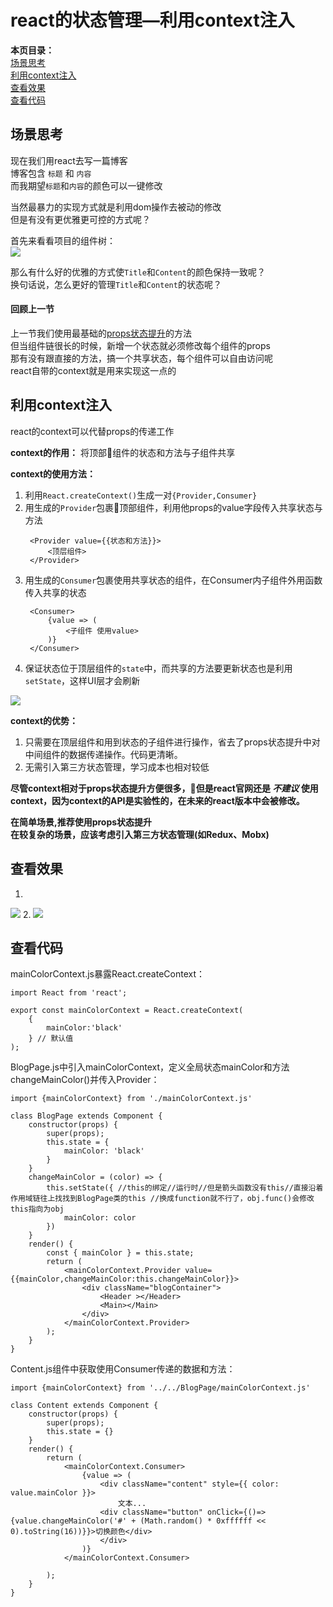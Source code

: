 # react的状态管理—利用context注入  
__本页目录：__   
[场景思考](#index)  
[利用context注入](#context)  
[查看效果](#result)  
[查看代码](#code)  

<a id='index'></a>

## 场景思考
现在我们用react去写一篇博客  
博客包含 `标题` 和 `内容`  
而我期望`标题`和`内容`的颜色可以一键修改  

当然最暴力的实现方式就是利用dom操作去被动的修改  
但是有没有更优雅更可控的方式呢？  

首先来看看项目的组件树：  
![](https://ws1.sinaimg.cn/large/006tNbRwgy1fvekxo7hlhj30c00aj0sy.jpg)

那么有什么好的优雅的方式使`Title`和`Content`的颜色保持一致呢？  
换句话说，怎么更好的管理`Title`和`Content`的状态呢？ 

#### 回顾上一节  
上一节我们使用最基础的[props状态提升](./利用props状态提升.md)的方法   
但当组件链很长的时候，新增一个状态就必须修改每个组件的props  
那有没有跟直接的方法，搞一个共享状态，每个组件可以自由访问呢  
react自带的context就是用来实现这一点的  

<a id='context'></a>

## 利用context注入
react的context可以代替props的传递工作  

__context的作用：__ 将顶部组件的状态和方法与子组件共享  

__context的使用方法：__  
1. 利用`React.createContext()`生成一对`{Provider,Consumer}`  
2. 用生成的`Provider`包裹顶部组件，利用他props的value字段传入共享状态与方法  
   ```
    <Provider value={{状态和方法}}>
        <顶层组件>
    </Provider>
   ```
3. 用生成的`Consumer`包裹使用共享状态的组件，在Consumer内子组件外用函数传入共享的状态  
   ```
    <Consumer>
        {value => (
            <子组件 使用value>
        )}
    </Consumer>
   ```
4. 保证状态位于顶层组件的`state`中，而共享的方法要更新状态也是利用`setState`，这样UI层才会刷新  

![](https://ws4.sinaimg.cn/large/006tNbRwgy1fvhm1xim52j30yg0pqads.jpg)

__context的优势：__ 
1. 只需要在顶层组件和用到状态的子组件进行操作，省去了props状态提升中对中间组件的数据传递操作。代码更清晰。   
2. 无需引入第三方状态管理，学习成本也相对较低  

__尽管context相对于props状态提升方便很多，但是react官网还是 _不建议_ 使用context，因为context的API是实验性的，在未来的react版本中会被修改。__  

__在简单场景,推荐使用props状态提升__  
__在较复杂的场景，应该考虑引入第三方状态管理(如Redux、Mobx)__  

<a id='result'></a>

## 查看效果
1. 
![](https://ws3.sinaimg.cn/large/006tNbRwgy1fvhmmoieh4j31kw0nxdpk.jpg)
2. 
![](https://ws2.sinaimg.cn/large/006tNbRwgy1fvhmmukgfyj31kw0o2qcy.jpg)



<a id='code'></a>

## 查看代码
mainColorContext.js暴露React.createContext：  
```
import React from 'react';

export const mainColorContext = React.createContext(
    {
        mainColor:'black'
    } // 默认值
);
```

BlogPage.js中引入mainColorContext，定义全局状态mainColor和方法changeMainColor()并传入Provider： 
```
import {mainColorContext} from './mainColorContext.js'

class BlogPage extends Component {
    constructor(props) {
        super(props);
        this.state = {
            mainColor: 'black'
        }
    }
    changeMainColor = (color) => {
        this.setState({ //this的绑定//运行时//但是箭头函数没有this//直接沿着作用域链往上找找到BlogPage类的this //换成function就不行了，obj.func()会修改this指向为obj
            mainColor: color
        })
    }
    render() {
        const { mainColor } = this.state;
        return (
            <mainColorContext.Provider value={{mainColor,changeMainColor:this.changeMainColor}}>
                <div className="blogContainer">
                    <Header ></Header>
                    <Main></Main>
                </div>
            </mainColorContext.Provider>
        );
    }
}
```
Content.js组件中获取使用Consumer传递的数据和方法：
```
import {mainColorContext} from '../../BlogPage/mainColorContext.js'

class Content extends Component {
    constructor(props) {
        super(props);
        this.state = {}
    }
    render() {
        return (
            <mainColorContext.Consumer>
                {value => (
                    <div className="content" style={{ color: value.mainColor }}>
                        文本...
                    <div className="button" onClick={()=>{value.changeMainColor('#' + (Math.random() * 0xffffff << 0).toString(16))}}>切换颜色</div>
                    </div>
                )}
            </mainColorContext.Consumer>

        );
    }
}
```


